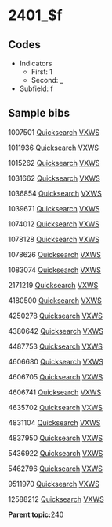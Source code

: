 # 2401\_$f

## Codes

-   Indicators
    -   First: 1
    -   Second: \_
-   Subfield: f

## Sample bibs

1007501 [Quicksearch](https://search.library.yale.edu/catalog/1007501) [VXWS](http://prodorbis.library.yale.edu:7014/vxws/GetHoldingsService?bibId=1007501)

1011936 [Quicksearch](https://search.library.yale.edu/catalog/1011936) [VXWS](http://prodorbis.library.yale.edu:7014/vxws/GetHoldingsService?bibId=1011936)

1015262 [Quicksearch](https://search.library.yale.edu/catalog/1015262) [VXWS](http://prodorbis.library.yale.edu:7014/vxws/GetHoldingsService?bibId=1015262)

1031662 [Quicksearch](https://search.library.yale.edu/catalog/1031662) [VXWS](http://prodorbis.library.yale.edu:7014/vxws/GetHoldingsService?bibId=1031662)

1036854 [Quicksearch](https://search.library.yale.edu/catalog/1036854) [VXWS](http://prodorbis.library.yale.edu:7014/vxws/GetHoldingsService?bibId=1036854)

1039671 [Quicksearch](https://search.library.yale.edu/catalog/1039671) [VXWS](http://prodorbis.library.yale.edu:7014/vxws/GetHoldingsService?bibId=1039671)

1074012 [Quicksearch](https://search.library.yale.edu/catalog/1074012) [VXWS](http://prodorbis.library.yale.edu:7014/vxws/GetHoldingsService?bibId=1074012)

1078128 [Quicksearch](https://search.library.yale.edu/catalog/1078128) [VXWS](http://prodorbis.library.yale.edu:7014/vxws/GetHoldingsService?bibId=1078128)

1078626 [Quicksearch](https://search.library.yale.edu/catalog/1078626) [VXWS](http://prodorbis.library.yale.edu:7014/vxws/GetHoldingsService?bibId=1078626)

1083074 [Quicksearch](https://search.library.yale.edu/catalog/1083074) [VXWS](http://prodorbis.library.yale.edu:7014/vxws/GetHoldingsService?bibId=1083074)

2171219 [Quicksearch](https://search.library.yale.edu/catalog/2171219) [VXWS](http://prodorbis.library.yale.edu:7014/vxws/GetHoldingsService?bibId=2171219)

4180500 [Quicksearch](https://search.library.yale.edu/catalog/4180500) [VXWS](http://prodorbis.library.yale.edu:7014/vxws/GetHoldingsService?bibId=4180500)

4250278 [Quicksearch](https://search.library.yale.edu/catalog/4250278) [VXWS](http://prodorbis.library.yale.edu:7014/vxws/GetHoldingsService?bibId=4250278)

4380642 [Quicksearch](https://search.library.yale.edu/catalog/4380642) [VXWS](http://prodorbis.library.yale.edu:7014/vxws/GetHoldingsService?bibId=4380642)

4487753 [Quicksearch](https://search.library.yale.edu/catalog/4487753) [VXWS](http://prodorbis.library.yale.edu:7014/vxws/GetHoldingsService?bibId=4487753)

4606680 [Quicksearch](https://search.library.yale.edu/catalog/4606680) [VXWS](http://prodorbis.library.yale.edu:7014/vxws/GetHoldingsService?bibId=4606680)

4606705 [Quicksearch](https://search.library.yale.edu/catalog/4606705) [VXWS](http://prodorbis.library.yale.edu:7014/vxws/GetHoldingsService?bibId=4606705)

4606741 [Quicksearch](https://search.library.yale.edu/catalog/4606741) [VXWS](http://prodorbis.library.yale.edu:7014/vxws/GetHoldingsService?bibId=4606741)

4635702 [Quicksearch](https://search.library.yale.edu/catalog/4635702) [VXWS](http://prodorbis.library.yale.edu:7014/vxws/GetHoldingsService?bibId=4635702)

4831104 [Quicksearch](https://search.library.yale.edu/catalog/4831104) [VXWS](http://prodorbis.library.yale.edu:7014/vxws/GetHoldingsService?bibId=4831104)

4837950 [Quicksearch](https://search.library.yale.edu/catalog/4837950) [VXWS](http://prodorbis.library.yale.edu:7014/vxws/GetHoldingsService?bibId=4837950)

5436922 [Quicksearch](https://search.library.yale.edu/catalog/5436922) [VXWS](http://prodorbis.library.yale.edu:7014/vxws/GetHoldingsService?bibId=5436922)

5462796 [Quicksearch](https://search.library.yale.edu/catalog/5462796) [VXWS](http://prodorbis.library.yale.edu:7014/vxws/GetHoldingsService?bibId=5462796)

9511970 [Quicksearch](https://search.library.yale.edu/catalog/9511970) [VXWS](http://prodorbis.library.yale.edu:7014/vxws/GetHoldingsService?bibId=9511970)

12588212 [Quicksearch](https://search.library.yale.edu/catalog/12588212) [VXWS](http://prodorbis.library.yale.edu:7014/vxws/GetHoldingsService?bibId=12588212)

**Parent topic:**[240](../../tags/240/240.md)

